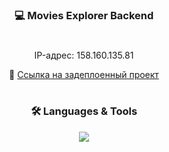 <h3 align="center">💻 Movies Explorer Backend</h3>
<h1></h1>
<div align="center">
  <p>IP-адрес: 158.160.135.81</p>
🔗 <a href="https://api.uvaleks.nomoredomainsmonster.ru">Ссылка на задеплоенный проект</a><br>
</div>
<h1></h1>
<h3 align="center">🛠 Languages & Tools</h3>
<p align="center">
  <a href="https://skillicons.dev">
    <img src="https://skillicons.dev/icons?i=vscode,git,nodejs,express,mongodb,nginx&perline=3" />
  </a>
</p>
